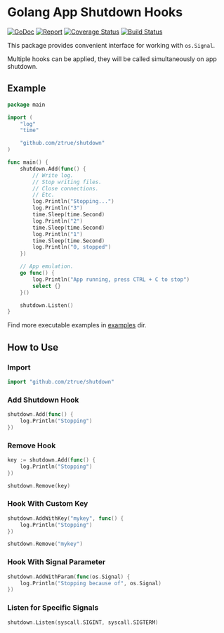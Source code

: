 # Golang App Shutdown Hooks

[![GoDoc](https://godoc.org/github.com/ztrue/shutdown?status.svg)](https://godoc.org/github.com/ztrue/shutdown)
[![Report](https://goreportcard.com/badge/github.com/ztrue/shutdown)](https://goreportcard.com/report/github.com/ztrue/shutdown)
[![Coverage Status](https://coveralls.io/repos/github/ztrue/shutdown/badge.svg?branch=master)](https://coveralls.io/github/ztrue/shutdown?branch=master)
[![Build Status](https://travis-ci.com/ztrue/shutdown.svg?branch=master)](https://travis-ci.com/ztrue/shutdown)

This package provides convenient interface for working with `os.Signal`.

Multiple hooks can be applied, they will be called simultaneously on app shutdown.

## Example

```go
package main

import (
	"log"
	"time"

	"github.com/ztrue/shutdown"
)

func main() {
	shutdown.Add(func() {
		// Write log.
		// Stop writing files.
		// Close connections.
		// Etc.
		log.Println("Stopping...")
		log.Println("3")
		time.Sleep(time.Second)
		log.Println("2")
		time.Sleep(time.Second)
		log.Println("1")
		time.Sleep(time.Second)
		log.Println("0, stopped")
	})

	// App emulation.
	go func() {
		log.Println("App running, press CTRL + C to stop")
		select {}
	}()

	shutdown.Listen()
}
```

Find more executable examples in [examples](examples) dir.

## How to Use

### Import

```go
import "github.com/ztrue/shutdown"
```

### Add Shutdown Hook

```go
shutdown.Add(func() {
	log.Println("Stopping")
})
```

### Remove Hook

```go
key := shutdown.Add(func() {
	log.Println("Stopping")
})

shutdown.Remove(key)
```

### Hook With Custom Key

```go
shutdown.AddWithKey("mykey", func() {
	log.Println("Stopping")
})

shutdown.Remove("mykey")
```

### Hook With Signal Parameter

```go
shutdown.AddWithParam(func(os.Signal) {
	log.Println("Stopping because of", os.Signal)
})
```

### Listen for Specific Signals

```go
shutdown.Listen(syscall.SIGINT, syscall.SIGTERM)
```
